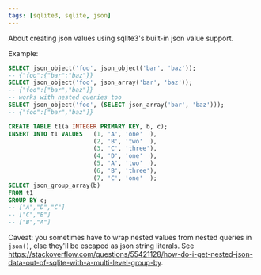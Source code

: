 ```yaml
---
tags: [sqlite3, sqlite, json]
---
```


About creating json values using sqlite3's built-in json value support.

Example:

```sql
SELECT json_object('foo', json_object('bar', 'baz'));
-- {"foo":{"bar":"baz"}}
SELECT json_object('foo', json_array('bar', 'baz'));
-- {"foo":["bar","baz"]}
-- works with nested queries too
SELECT json_object('foo', (SELECT json_array('bar', 'baz')));
-- {"foo":["bar","baz"]}

CREATE TABLE t1(a INTEGER PRIMARY KEY, b, c);
INSERT INTO t1 VALUES   (1, 'A', 'one'  ),
                        (2, 'B', 'two'  ),
                        (3, 'C', 'three'),
                        (4, 'D', 'one'  ),
                        (5, 'A', 'two'  ),
                        (6, 'B', 'three'),
                        (7, 'C', 'one'  );
SELECT json_group_array(b)
FROM t1
GROUP BY c;
-- ["A","D","C"]
-- ["C","B"]
-- ["B","A"]
```

Caveat: you sometimes have to wrap nested values from nested queries in `json()`, else they'll be escaped as json string literals. See https://stackoverflow.com/questions/55421128/how-do-i-get-nested-json-data-out-of-sqlite-with-a-multi-level-group-by.
